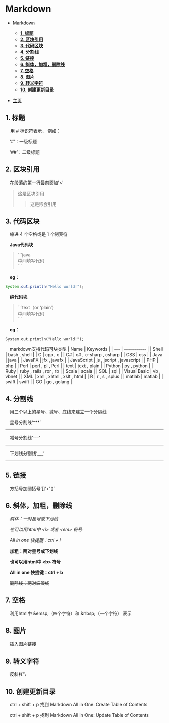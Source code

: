 # Markdown

- [Markdown](#markdown)
  - [**1. 标题**](#1-标题)
  - [**2. 区块引用**](#2-区块引用)
  - [**3. 代码区块**](#3-代码区块)
  - [**4. 分割线**](#4-分割线)
  - [**5. 链接**](#5-链接)
  - [**6. 斜体，加粗，删除线**](#6-斜体加粗删除线)
  - [**7. 空格**](#7-空格)
  - [**8. 图片**](#8-图片)
  - [**9. 转义字符**](#9-转义字符)
  - [**10. 创建更新目录**](#10-创建更新目录)

- [主页](README.md)

## **1. 标题**

&nbsp; &nbsp; 用 # 标识符表示， 例如：

&emsp;‘#’：一级标题

&emsp;‘##’：二级标题

## **2. 区块引用**

&emsp;在段落的第一行最前面加'>'

>这是区块引用
>>这是嵌套引用

## **3. 代码区块**

&emsp;缩进 4 个空格或是 1 个制表符

&emsp;**Java代码块**

>\```java
<br>中间填写代码
<br>\```

&emsp;**eg**：

```java
System.out.println("Hello world!");
```

&emsp;**纯代码块**

>\```text（or ‘plain’）
<br>中间填写代码
<br>\```

&emsp;**eg**：

```plan
System.out.println("Hello world!");
```

&emsp;markdown支持代码可块类型
| Name | Keywords |
| --- | ----------- |
| Shell | bash , shell |
| C | cpp , c |
| C# | c# , c-sharp , csharp |
| CSS | css |
| Java | java |
| JavaFX | jfx , javafx |
| JavaScript | js , jscript , javascript |
| PHP | php |
| Perl | perl , pl , Perl |
| text | text , plain |
| Python | py , python |
| Ruby | ruby , rails , ror , rb |
| Scala | scala |
| SQL | sql |
| Visual Basic | vb , vbnet |
| XML | xml , xhtml , xslt , html |
| R | r , s , splus |
| matlab | matlab |
| swift | swift |
| GO | go , golang |

## **4. 分割线**

&emsp;用三个以上的星号、减号、底线来建立一个分隔线

&emsp;星号分割线‘***’

***

&emsp;减号分割线‘---’

---

&emsp;下划线分割线‘___’
___

## **5. 链接**

&emsp;方括号加圆括号‘[]'+'()’

## **6. 斜体，加粗，删除线**

&emsp;_斜体：一对星号或下划线_

&emsp;<i>也可以用html中 \<i> 或者 \<em> 符号</i>

&emsp;*All in one 快捷键：ctrl + i*

&emsp;**加粗：两对星号或下划线**

&emsp;<b>也可以用html中 \<b> 符号</b>

&emsp;**All in one 快捷键：ctrl + b**

&emsp;~~删除线：两对波浪线~~

## **7. 空格**

&emsp;利用html中 \&emsp;（四个字符）和 \&nbsp;（一个字符） 表示

## **8. 图片**

&emsp;插入图片链接

## **9. 转义字符**

&emsp;反斜杠'\

## **10. 创建更新目录**

&emsp;ctrl + shift + p 找到 Markdown All in One: Create Table of Contents

&emsp;ctrl + shift + p 找到 Markdown All in One: Update Table of Contents
